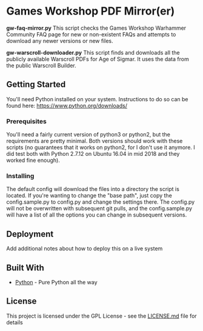 # Games Workshop PDF Mirror(er)

**gw-faq-mirror.py** This script checks the Games Workshop Warhammer Community FAQ page for new or non-existent FAQs and attempts to download any newer versions or new files.

**gw-warscroll-downloader.py** This script finds and downloads all the publicly available Warscroll PDFs for Age of Sigmar. It uses the data from the public Warscroll Builder.

## Getting Started

You'll need Python installed on your system. Instructions to do so can be found here: https://www.python.org/downloads/

### Prerequisites

You'll need a fairly current version of python3 or python2, but the requirements are pretty minimal. Both versions should work with these scripts (no guarantees that it works on python2, for I don't use it anymore. I did test both with Python 2.7.12 on Ubuntu 16.04 in mid 2018 and they worked fine enough).

### Installing

The default config will download the files into a directory the script is located. If you're wanting to change the "base path", just copy the config.sample.py to config.py and change the settings there. The config.py will not be overwritten with subsequent git pulls, and the config.sample.py will have a list of all the options you can change in subsequent versions.

## Deployment

Add additional notes about how to deploy this on a live system

## Built With

* [Python](http://www.python.org) - Pure Python all the way

## License

This project is licensed under the GPL License - see the [LICENSE.md](LICENSE.md) file for details

